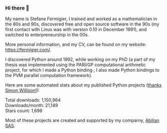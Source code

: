 ### Hi there 👋

My name is Stefane Fermigier, I trained and worked as a mathematician in the 80s and 90s, discovered free and open source software in the 90s (my first contact with Linux was with version 0.10 in December 1991), and switched to enterpreneurship in the 00s.

More personal information, and my CV, can be found on my website: <https://fermigier.com/>.

I discovered Python around 1992, while working on my PhD (a part of my thesis was implemented using the PARI/GP computational arithmetic project, for which I made a Python binding ; I also made Python bindings to the PVM parallel computation framework).

Here are some automated stats about my published Python projects
([thanks Simon Willison!][sw-post]):

<!--marker-->
Total downloads: 1,150,964<br>
Downloads/month: 21,149<br>
Stars count: 1,698
<!--end-->

Most of these projects are created and supported by my comparny, [Abilian SAS](https://abilian.com/).

[sw-post]: https://simonwillison.net/2020/Jul/10/self-updating-profile-readme/